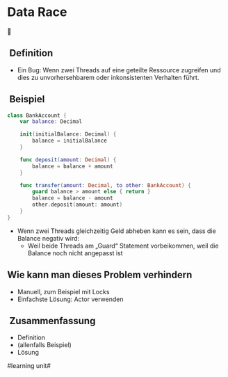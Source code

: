 # Data Race
🏇

##  Definition
- Ein Bug: Wenn zwei Threads auf eine geteilte Ressource zugreifen und dies zu unvorhersehbarem oder inkonsistenten Verhalten führt.

##  Beispiel

```swift
class BankAccount {
    var balance: Decimal

    init(initialBalance: Decimal) {
        balance = initialBalance
    }

    func deposit(amount: Decimal) {
        balance = balance + amount
    }

    func transfer(amount: Decimal, to other: BankAccount) {
        guard balance > amount else { return }
        balance = balance - amount
        other.deposit(amount: amount)
    }
}
```

- Wenn zwei Threads gleichzeitig Geld abheben kann es sein, dass die Balance negativ wird:
	- Weil beide Threads am „Guard“ Statement vorbeikommen, weil die Balance noch nicht angepasst ist

## Wie kann man dieses Problem verhindern
- Manuell, zum Beispiel mit Locks
- Einfachste Lösung: Actor verwenden

##  Zusammenfassung
- Definition
- (allenfalls Beispiel)
- Lösung


#learning unit#